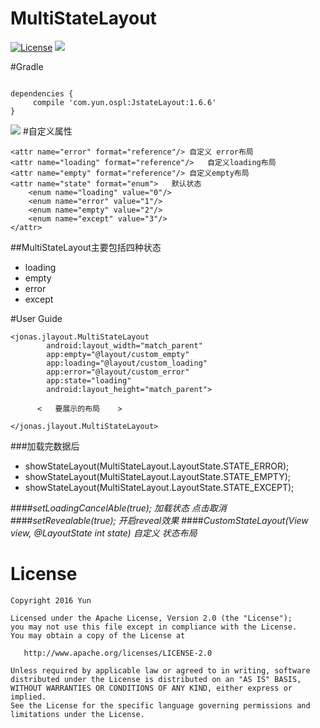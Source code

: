 # MultiStateLayout
[![License](https://img.shields.io/badge/license-Apache%202-green.svg?style=flat-square)](https://www.apache.org/licenses/LICENSE-2.0)
[![](https://jitpack.io/v/mychoices/MultiStateLayout.svg)](https://jitpack.io/#mychoices/MultiStateLayout)

#Gradle
```

dependencies {
	 compile 'com.yun.ospl:JstateLayout:1.6.6'
}
```
![](https://raw.githubusercontent.com/mychoices/MultiStateLayout/master/001.gif)
#自定义属性
```
<attr name="error" format="reference"/> 自定义 error布局
<attr name="loading" format="reference"/>	自定义loading布局
<attr name="empty" format="reference"/>	自定义empty布局
<attr name="state" format="enum">	默认状态
    <enum name="loading" value="0"/>
    <enum name="error" value="1"/>
    <enum name="empty" value="2"/>
    <enum name="except" value="3"/>
</attr>
```
##MultiStateLayout主要包括四种状态
- loading
- empty
- error
- except

#User Guide
```
<jonas.jlayout.MultiStateLayout
        android:layout_width="match_parent"
		app:empty="@layout/custom_empty"
		app:loading="@layout/custom_loading"
		app:error="@layout/custom_error"
		app:state="loading"
        android:layout_height="match_parent">
	 
      <   要展示的布局    >

</jonas.jlayout.MultiStateLayout>
```
###加载完数据后
- showStateLayout(MultiStateLayout.LayoutState.STATE_ERROR);
- showStateLayout(MultiStateLayout.LayoutState.STATE_EMPTY);
- showStateLayout(MultiStateLayout.LayoutState.STATE_EXCEPT);

####*setLoadingCancelAble(true); 加载状态 点击取消*
####*setRevealable(true);  开启reveal效果*
####*CustomStateLayout(View view, @LayoutState int state) 自定义 状态布局*


# License

    Copyright 2016 Yun

    Licensed under the Apache License, Version 2.0 (the "License");
    you may not use this file except in compliance with the License.
    You may obtain a copy of the License at

       http://www.apache.org/licenses/LICENSE-2.0

    Unless required by applicable law or agreed to in writing, software
    distributed under the License is distributed on an "AS IS" BASIS,
    WITHOUT WARRANTIES OR CONDITIONS OF ANY KIND, either express or implied.
    See the License for the specific language governing permissions and
    limitations under the License.
